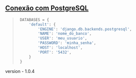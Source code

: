 ## [Conexão com PostgreSQL](https://pythonacademy.com.br/blog/como-conectar-o-django-ao-postgresql)
> ```py
>  DATABASES = {
>      'default': {
>          'ENGINE': 'django.db.backends.postgresql',
>          'NAME': 'nome_do_banco',
>          'USER': 'meu_usuario',
>          'PASSWORD': 'minha_senha',
>          'HOST': 'localhost',
>          'PORT': '5432',
>      }
>  }
>  ```

version - 1.0.4